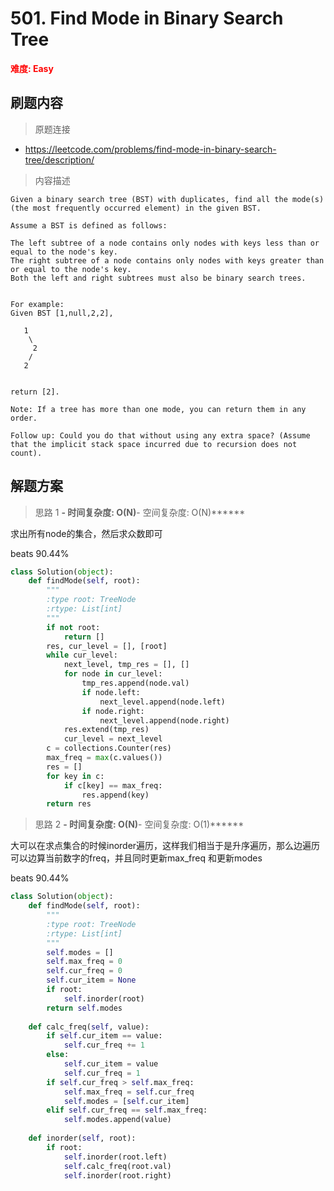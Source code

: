 # 501. Find Mode in Binary Search Tree

**<font color=red>难度: Easy</font>**

## 刷题内容

> 原题连接

* https://leetcode.com/problems/find-mode-in-binary-search-tree/description/

> 内容描述

```
Given a binary search tree (BST) with duplicates, find all the mode(s) (the most frequently occurred element) in the given BST.

Assume a BST is defined as follows:

The left subtree of a node contains only nodes with keys less than or equal to the node's key.
The right subtree of a node contains only nodes with keys greater than or equal to the node's key.
Both the left and right subtrees must also be binary search trees.
 

For example:
Given BST [1,null,2,2],

   1
    \
     2
    /
   2
 

return [2].

Note: If a tree has more than one mode, you can return them in any order.

Follow up: Could you do that without using any extra space? (Assume that the implicit stack space incurred due to recursion does not count).
```

## 解题方案

> 思路 1
******- 时间复杂度: O(N)******- 空间复杂度: O(N)******


求出所有node的集合，然后求众数即可

beats 90.44%

```python
class Solution(object):
    def findMode(self, root):
        """
        :type root: TreeNode
        :rtype: List[int]
        """
        if not root:
            return []
        res, cur_level = [], [root]
        while cur_level:
            next_level, tmp_res = [], []
            for node in cur_level:
                tmp_res.append(node.val)
                if node.left:
                    next_level.append(node.left)
                if node.right:
                    next_level.append(node.right)
            res.extend(tmp_res)
            cur_level = next_level
        c = collections.Counter(res)
        max_freq = max(c.values())
        res = []
        for key in c:
            if c[key] == max_freq:
                res.append(key)
        return res
```
> 思路 2
******- 时间复杂度: O(N)******- 空间复杂度: O(1)******

大可以在求点集合的时候inorder遍历，这样我们相当于是升序遍历，那么边遍历可以边算当前数字的freq，并且同时更新max_freq 和更新modes

beats 90.44%

```python
class Solution(object):
    def findMode(self, root):
        """
        :type root: TreeNode
        :rtype: List[int]
        """
        self.modes = []
        self.max_freq = 0
        self.cur_freq = 0
        self.cur_item = None
        if root:
            self.inorder(root)
        return self.modes
    
    def calc_freq(self, value):
        if self.cur_item == value:
            self.cur_freq += 1
        else:
            self.cur_item = value
            self.cur_freq = 1
        if self.cur_freq > self.max_freq:
            self.max_freq = self.cur_freq
            self.modes = [self.cur_item]
        elif self.cur_freq == self.max_freq:
            self.modes.append(value)
    
    def inorder(self, root):
        if root:
            self.inorder(root.left)
            self.calc_freq(root.val)
            self.inorder(root.right)
```































